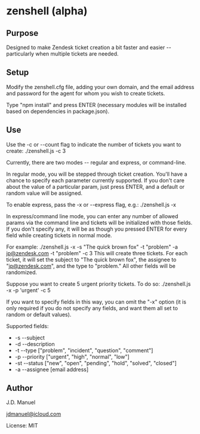 # zenshell (alpha) #

## Purpose ##

Designed to make Zendesk ticket creation a bit faster and easier -- particularly when multiple tickets are needed.

## Setup ##

Modify the zenshell.cfg file, adding your own domain, and the email address and password for the agent for whom you wish to create tickets.

Type "npm install" and press ENTER (necessary modules will be installed based on dependencies in package.json).

## Use ##

Use the -c or --count flag to indicate the number of tickets you want to create:
./zenshell.js -c 3

Currently, there are two modes -- regular and express, or command-line.

In regular mode, you will be stepped through ticket creation.  You'll have a chance to specify each parameter currently supported.
If you don't care about the value of a particular param, just press ENTER, and a default or random value will be assigned.

To enable express, pass the -x or --express flag, e.g.:
./zenshell.js -x

In express/command line mode, you can enter any number of allowed params via the command line and tickets will be initialized with those fields.
If you don't specify any, it will be as though you pressed ENTER for every field while creating tickets in normal mode.

For example:  ./zenshell.js -x -s "The quick brown fox" -t "problem" -a jp@zendesk.com -t "problem" -c 3
This will create three tickets.  For each ticket, it will set the subject to "The quick brown fox", the assignee to "jp@zendesk.com", and the type to "problem."  All other fields will be randomized.

Suppose you want to create 5 urgent priority tickets.  To do so:
./zenshell.js -x -p 'urgent' -c 5

If you want to specify fields in this way, you can omit the "-x" option (it is only required if you do not specify any fields, and want them all set to random or default values).

Supported fields:

* -s  --subject
* -d  --description
* -t  --type ["problem", "incident", "question", "comment"]
* -p  --priority ["urgent", "high", "normal", "low"]
* -st --status ["new", "open", "pending", "hold", "solved", "closed"]
* -a  --assignee [email address]

## Author ##

J.D. Manuel

jdmanuel@icloud.com

License: MIT

